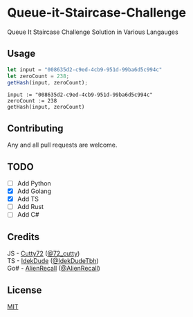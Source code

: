 # Queue-it-Staircase-Challenge

Queue It Staircase Challenge Solution in Various Langauges

## Usage

```javascript
let input = "008635d2-c9ed-4cb9-951d-99ba6d5c994c"
let zeroCount = 238;
getHash(input, zeroCount);
```

```golang
input := "008635d2-c9ed-4cb9-951d-99ba6d5c994c"
zeroCount := 238
getHash(input, zeroCount)
```

## Contributing

Any and all pull requests are welcome. 

## TODO
- [ ] Add Python
- [X] Add Golang
- [X] Add TS
- [ ] Add Rust
- [ ] Add C#

## Credits
JS - [Cutty72](https://github.com/Cutty72) ([@72_cutty](https://twitter.com/72_cutty))
<br>
TS - [IdekDude](https://github.com/IdekDude) ([@IdekDudeTbh](https://twitter.com/IdekDudeTbh))
<br>
Go# - [AlienRecall](https://github.com/AlienRecall) ([@AlienRecall](https://twitter.com/AlienRecall))

## License

[MIT](https://choosealicense.com/licenses/mit/)
